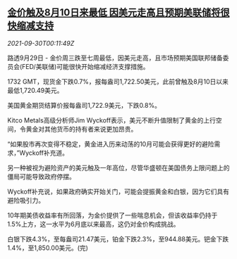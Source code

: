 <!--1632961862000-->
[金价触及8月10日来最低 因美元走高且预期美联储将很快缩减支持](https://cn.reuters.com/article/global-precious-metals-0929-wedn-idCNKBS2GQ00I)
------

<div><i>2021-09-30T00:11:49Z</i></div><p>路透9月29日 - 金价周三跌至七周最低，因美元走高，且市场预期美国联邦储备委员会(FED/美联储)可能很快开始缩减经济支撑措施。</p><p>1732 GMT，现货金下跌0.7%，报每盎司1,722.50美元，此前曾触及8月10日以来最低1,720.49美元。</p><p>美国黄金期货结算价报每盎司1,722.9美元，下跌0.8%。</p><p>Kitco Metals高级分析师Jim Wyckoff表示，美元不断升值限制了黄金的上行空间，令黄金对其他货币的持有者来说更加昂贵。</p><p>“如果股市再次变得不稳定，黄金进入历来动荡的10月可能会获得更好的避险需求，”Wyckoff补充道。</p><p>另一种被视为避险资产的美元触及一年高位，尽管华盛顿在美国债务上限问题上的僵局可能导致政府停摆。</p><p>Wyckoff补充说，如果政府确实开始关门，可能会提振黄金和白银，因为它们具有避险吸引力。</p><p>10年期美债收益率有所回落，为金价提供了一些喘息机会，但该收益率仍持于1.5%上方，这一水平为6月底以来最高，这仍对金价构成挑战。</p><p>白银下跌4.3%，至每盎司21.47美元，铂金下跌2.3%，至944.88美元。钯金下跌1.4%，至1,850.00美元。(完)</p>
